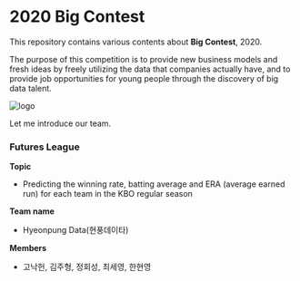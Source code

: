 # 2020 Big Contest

This repository contains various contents about **Big Contest**, 2020.

The purpose of this competition is to provide new business models and fresh ideas by freely utilizing the data that companies actually have, and to provide job opportunities for young people through the discovery of big data talent.



![logo](C:\Users\PC-011\Desktop\logo.jpg)



Let me introduce our team.



### Futures League

**Topic**

- Predicting the winning rate, batting average and ERA (average earned run) for each team in the KBO regular season

  

**Team name**

- Hyeonpung Data(현풍데이타)

  

**Members**

- 고낙헌, 김주형, 정회성, 최세영, 한현영


